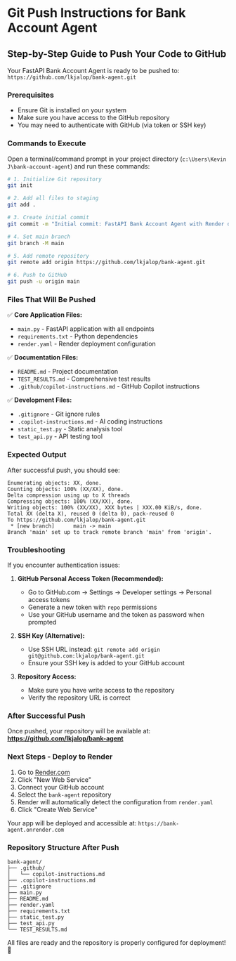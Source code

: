 # Git Push Instructions for Bank Account Agent

## Step-by-Step Guide to Push Your Code to GitHub

Your FastAPI Bank Account Agent is ready to be pushed to: `https://github.com/lkjalop/bank-agent.git`

### Prerequisites
- Ensure Git is installed on your system
- Make sure you have access to the GitHub repository
- You may need to authenticate with GitHub (via token or SSH key)

### Commands to Execute

Open a terminal/command prompt in your project directory (`c:\Users\Kevin J\bank-account-agent`) and run these commands:

```bash
# 1. Initialize Git repository
git init

# 2. Add all files to staging
git add .

# 3. Create initial commit
git commit -m "Initial commit: FastAPI Bank Account Agent with Render deployment config"

# 4. Set main branch
git branch -M main

# 5. Add remote repository
git remote add origin https://github.com/lkjalop/bank-agent.git

# 6. Push to GitHub
git push -u origin main
```

### Files That Will Be Pushed

✅ **Core Application Files:**
- `main.py` - FastAPI application with all endpoints
- `requirements.txt` - Python dependencies
- `render.yaml` - Render deployment configuration

✅ **Documentation Files:**
- `README.md` - Project documentation
- `TEST_RESULTS.md` - Comprehensive test results
- `.github/copilot-instructions.md` - GitHub Copilot instructions

✅ **Development Files:**
- `.gitignore` - Git ignore rules
- `.copilot-instructions.md` - AI coding instructions
- `static_test.py` - Static analysis tool
- `test_api.py` - API testing tool

### Expected Output

After successful push, you should see:
```
Enumerating objects: XX, done.
Counting objects: 100% (XX/XX), done.
Delta compression using up to X threads
Compressing objects: 100% (XX/XX), done.
Writing objects: 100% (XX/XX), XXX bytes | XXX.00 KiB/s, done.
Total XX (delta X), reused 0 (delta 0), pack-reused 0
To https://github.com/lkjalop/bank-agent.git
 * [new branch]      main -> main
Branch 'main' set up to track remote branch 'main' from 'origin'.
```

### Troubleshooting

If you encounter authentication issues:

1. **GitHub Personal Access Token (Recommended):**
   - Go to GitHub.com → Settings → Developer settings → Personal access tokens
   - Generate a new token with `repo` permissions
   - Use your GitHub username and the token as password when prompted

2. **SSH Key (Alternative):**
   - Use SSH URL instead: `git remote add origin git@github.com:lkjalop/bank-agent.git`
   - Ensure your SSH key is added to your GitHub account

3. **Repository Access:**
   - Make sure you have write access to the repository
   - Verify the repository URL is correct

### After Successful Push

Once pushed, your repository will be available at:
**https://github.com/lkjalop/bank-agent**

### Next Steps - Deploy to Render

1. Go to [Render.com](https://render.com)
2. Click "New Web Service"
3. Connect your GitHub account
4. Select the `bank-agent` repository
5. Render will automatically detect the configuration from `render.yaml`
6. Click "Create Web Service"

Your app will be deployed and accessible at: `https://bank-agent.onrender.com`

### Repository Structure After Push

```
bank-agent/
├── .github/
│   └── copilot-instructions.md
├── .copilot-instructions.md
├── .gitignore
├── main.py
├── README.md
├── render.yaml
├── requirements.txt
├── static_test.py
├── test_api.py
└── TEST_RESULTS.md
```

All files are ready and the repository is properly configured for deployment! 🚀
